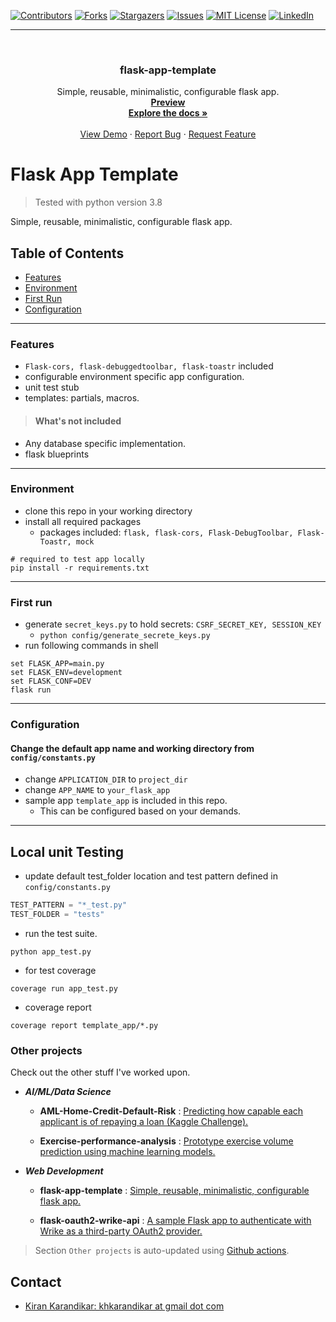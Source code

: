 <div id="top"></div>

[![Contributors][contributors-shield]][contributors-url]
[![Forks][forks-shield]][forks-url]
[![Stargazers][stars-shield]][stars-url]
[![Issues][issues-shield]][issues-url]
[![MIT License][license-shield]][license-url]
[![LinkedIn][linkedin-shield]][linkedin-url]

[contributors-shield]: https://img.shields.io/github/contributors/kiran-karandikar/flask-app-template?style=for-the-badge

[contributors-url]: https://github.com/Kiran-Karandikar/flask-app-template/graphs/contributors

[forks-shield]: https://img.shields.io/github/forks/Kiran-Karandikar/flask-app-template?style=for-the-badge

[forks-url]: https://github.com/Kiran-Karandikar/flask-app-template/network

[stars-shield]: https://img.shields.io/github/stars/Kiran-Karandikar/flask-app-template?style=for-the-badge

[stars-url]: https://github.com/Kiran-Karandikar/flask-app-template/stargazers

[issues-shield]: https://img.shields.io/github/issues/Kiran-Karandikar/flask-app-template?style=for-the-badge

[issues-url]: https://github.com/Kiran-Karandikar/flask-app-template/issues

[license-shield]: https://img.shields.io/github/license/Kiran-Karandikar/flask-app-template?style=for-the-badge

[license-url]: https://github.com/Kiran-Karandikar/flask-app-template/blob/master/LICENSE

[linkedin-shield]: https://img.shields.io/badge/-LinkedIn-black.svg?style=for-the-badge&logo=linkedin&colorB=555

[linkedin-url]: https://linkedin.com/in/kiran-karandikar

---------


<!-- PROJECT LOGO -->
<br />
<div align="center">
<h3 align="center">flask-app-template</h3>
  <p align="center">
    Simple, reusable, minimalistic, configurable flask app.    
    <br />    
    <a href="https://kiran-karandikar.github.io/flask-app-template"><strong>Preview</strong></a>
    <br />
    <a href="https://github.com/kiran-karandikar/flask-app-template"><strong>Explore the docs »</strong></a>
    <br />
    <br />
    <a href="https://github.com/kiran-karandikar/flask-app-template">View Demo</a>
    ·
    <a href="https://github.com/kiran-karandikar/flask-app-template/issues">Report Bug</a>
    ·
    <a href="https://github.com/kiran-karandikar/flask-app-template/issues">Request Feature</a>
  </p>
</div>

<!-- BADGES.MD Finish -->
<!-- BADGES.MD Finish -->
# Flask App Template
> Tested with python version 3.8

Simple, reusable, minimalistic, configurable flask app.

## Table of Contents
- [Features](#features)
- [Environment](#environment)
- [First Run](#first_run)
- [Configuration](#configuration)
---
### Features
- `Flask-cors, flask-debuggedtoolbar, flask-toastr` included
- configurable environment specific app configuration.
- unit test stub
- templates: partials, macros.

> #### What's not included
- Any database specific implementation.
- flask blueprints
---
### Environment
- clone this repo in your working directory
- install all required packages
  - packages included: `flask, flask-cors, Flask-DebugToolbar, Flask-Toastr, mock`
```shell
# required to test app locally
pip install -r requirements.txt 
```
---
### First run
- generate `secret_keys.py` to hold secrets: `CSRF_SECRET_KEY, SESSION_KEY`
  - `python config/generate_secrete_keys.py`
- run following commands in shell
```shell
set FLASK_APP=main.py 
set FLASK_ENV=development
set FLASK_CONF=DEV 
flask run
```
---
### Configuration
#### Change the default app name and working directory from `config/constants.py`
- change `APPLICATION_DIR` to `project_dir`
- change `APP_NAME` to `your_flask_app`
- sample app `template_app` is included in this repo.
  - This can be configured based on your demands.
---
## Local unit Testing
- update default test_folder location and test pattern defined in `config/constants.py`
```python
TEST_PATTERN = "*_test.py"
TEST_FOLDER = "tests"
```
- run the test suite.
```shell
python app_test.py 
```
- for test coverage
```shell
coverage run app_test.py
```
- coverage report
```shell
coverage report template_app/*.py
```

### Other projects

Check out the other stuff I've worked upon.

- ___AI/ML/Data Science___

  - **AML-Home-Credit-Default-Risk** : [Predicting how capable each applicant is of repaying a loan \(Kaggle Challenge\).](https://github.com/Kiran-Karandikar/AML-Home-Credit-Default-Risk)

  - **Exercise-performance-analysis** : [Prototype exercise volume prediction using machine learning models.](https://github.com/Kiran-Karandikar/Exercise-performance-analysis)

- ___Web Development___

  - **flask-app-template** : [Simple, reusable, minimalistic, configurable flask app.](https://github.com/Kiran-Karandikar/flask-app-template)

  - **flask-oauth2-wrike-api** : [A sample Flask app to authenticate with Wrike as a third-party OAuth2 provider.](https://github.com/Kiran-Karandikar/flask-oauth2-wrike-api)

> Section `Other projects` is auto-updated using [Github actions](https://github.com/features/actions). 
<!-- CONTACT -->
## Contact

- [Kiran Karandikar: khkarandikar at gmail dot com](mailto:khkarandikar@gmail.com)
